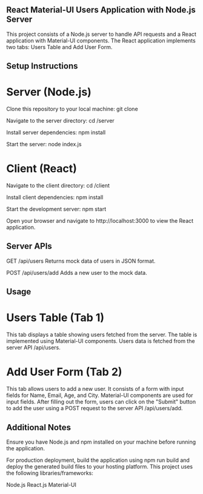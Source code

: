 ## React Material-UI Users Application with Node.js Server

This project consists of a Node.js server to handle API requests and a React application with Material-UI components. The React application implements two tabs: Users Table and Add User Form.

## Setup Instructions

# Server (Node.js)
Clone this repository to your local machine:
git clone <repository-url>

Navigate to the server directory:
cd <project-directory>/server

Install server dependencies:
npm install

Start the server:
node index.js

# Client (React)
Navigate to the client directory:
cd <project-directory>/client

Install client dependencies:
npm install

Start the development server:
npm start

Open your browser and navigate to http://localhost:3000 to view the React application.

## Server APIs

GET /api/users
Returns mock data of users in JSON format.

POST /api/users/add
Adds a new user to the mock data.

## Usage

# Users Table (Tab 1)
This tab displays a table showing users fetched from the server.
The table is implemented using Material-UI components.
Users data is fetched from the server API /api/users.

# Add User Form (Tab 2)
This tab allows users to add a new user.
It consists of a form with input fields for Name, Email, Age, and City.
Material-UI components are used for input fields.
After filling out the form, users can click on the "Submit" button to add the user using a POST request to the server API /api/users/add.

## Additional Notes
Ensure you have Node.js and npm installed on your machine before running the application.

For production deployment, build the application using npm run build and deploy the generated build files to your hosting platform.
This project uses the following libraries/frameworks:

Node.js
React.js
Material-UI